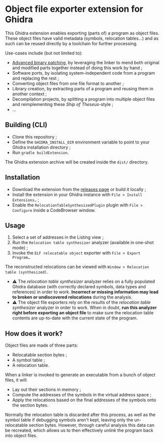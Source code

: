 # Object file exporter extension for Ghidra

This Ghidra extension enables exporting (parts of) a program as object files. These object files have valid metadata (symbols, relocation tables…) and as such can be reused directly by a toolchain for further processing.

Use-cases include (but not limited to):

 * [Advanced binary patching](https://boricj.net/reverse-engineering/2023/08/28/part-10.html), by leveraging the linker to mend both original and modified parts together instead of doing this work by hand ;
 * Software ports, by isolating system-independent code from a program and replacing the rest ;
 * Converting object files from one file format to another ;
 * Library creation, by extracting parts of a program and reusing them in another context ;
 * Decompilation projects, by splitting a program into multiple object files and reimplementing these _Ship of Theseus_-style ;
 * …

## Building (CLI)

 * Clone this repository ;
 * Define the `GHIDRA_INSTALL_DIR` environment variable to point to your Ghidra installation directory ;
 * Run `gradle buildExtension`.

The Ghidra extension archive will be created inside the `dist/` directory.

## Installation

 * Download the extension from the [releases page](https://github.com/boricj/ghidra-unlinker-extension/releases) or build it locally ;
 * Install the extension in your Ghidra instance with `File > Install Extensions…` ;
 * Enable the `RelocationTableSynthesizedPlugin` plugin with `File > Configure` inside a CodeBrowser window.

## Usage 

 1. Select a set of addresses in the Listing view ;
 2. Run the `Relocation table synthesizer` analyzer (available in one-shot mode) ;
 3. Invoke the `ELF relocatable object` exporter with `File > Export Program…`

The reconstructed relocations can be viewed with `Window > Relocation table (synthesized)`.

 * ⚠️ The _relocation table synthesizer_ analyzer relies on a fully populated Ghidra database (with correctly declared symbols, data types and references) in order to work. **Incorrect or missing information may lead to broken or undiscovered relocations** during the analysis.
 * ⚠️ The object file exporters rely on the results of the _relocation table synthesizer_ analyzer in order to work. When in doubt, **run this analyzer right before exporting an object file** to make sure the relocation table contents are up-to-date with the current state of the program.

## How does it work?

Object files are made of three parts:

 * Relocatable section bytes ;
 * A symbol table ;
 * A relocation table.

When a linker is invoked to generate an executable from a bunch of object files, it will:
 * Lay out their sections in memory ;
 * Compute the addresses of the symbols in the virtual address space ;
 * Apply the relocations based on the final addresses of the symbols onto the section bytes.

Normally the relocation table is discarded after this process, as well as the symbol table if debugging symbols aren't kept, leaving only the un-relocatable section bytes.
However, through careful analysis this data can be recreated, which allows us to then effectively _unlink_ the program back into object files.
